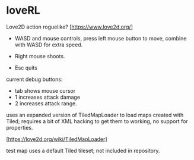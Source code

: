 loveRL
======

Love2D action roguelike?
[https://www.love2d.org/]

 * WASD and mouse controls, press left mouse button to move, combine with WASD for extra speed.
 * Right mouse shoots. 

 * Esc quits

current debug buttons:
 * tab shows mouse cursor
 * 1 increases attack damage
 * 2 increases attack range. 

uses an expanded version of TiledMapLoader to load maps created with Tiled; requires a bit of XML hacking to get them to working, 
no support for properties. 

[https://love2d.org/wiki/TiledMapLoader]

test map uses a default Tiled tileset; not included in repository. 
